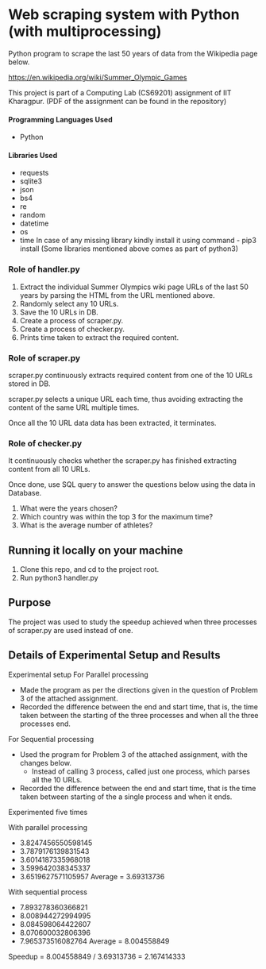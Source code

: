 
# Web scraping system with Python (with multiprocessing)

Python program to scrape the last 50 years of data from the Wikipedia page below. 

https://en.wikipedia.org/wiki/Summer_Olympic_Games

This project is part of a Computing Lab (CS69201) assignment of IIT Kharagpur. (PDF of the assignment can be found in the repository)

#### Programming Languages Used
* Python

#### Libraries Used
* requests
* sqlite3
* json
* bs4
* re
* random
* datetime
* os
* time
In case of any missing library kindly install it using command - pip3 install <library name>
(Some libraries mentioned above comes as part of python3)

### Role of handler.py 

1. Extract the individual Summer Olympics wiki page URLs of the last 50 years by parsing the HTML from the URL mentioned above.
2. Randomly select any 10 URLs.
3. Save the 10 URLs in DB.
4. Create a process of scraper.py. 
5. Create a process of checker.py.
6. Prints time taken to extract the required content.

### Role of scraper.py
scraper.py continuously extracts required content from one of the 10 URLs stored in DB. 

scraper.py selects a unique URL each time, thus avoiding extracting the content of the same URL multiple times.

Once all the 10 URL data data has been extracted, it terminates.

### Role of checker.py
It continuously checks whether the scraper.py has finished extracting content from all 10 URLs.

Once done, use SQL query to answer the questions below using the data in Database.
1. What were the years chosen?
2. Which country was within the top 3 for the maximum time?
3. What is the average number of athletes?
## Running it locally on your machine

1. Clone this repo, and cd to the project root.
2. Run python3 handler.py
## Purpose

The project was used to study the speedup achieved when three processes of scraper.py are used instead of one.

## Details of Experimental Setup and Results

Experimental setup
For Parallel processing
* Made the program as per the directions given in the question of Problem 3 of the attached assignment.
* Recorded the difference between the end and start time, that is, the time taken between the starting of the three processes and when all the three processes end.

For Sequential processing
* Used the program for Problem 3 of the attached assignment, with the changes below.
    - Instead of calling 3 process, called just one process, which parses all the 10 URLs.
* Recorded the difference between the  end and start time, that is the time taken between starting of the a single process and when it ends.

Experimented five times

With parallel processing
* 3.8247456550598145
* 3.7879176139831543
* 3.6014187335968018
* 3.599642038345337
* 3.6519627571105957
Average = 3.69313736

With sequential process
* 7.893278360366821
* 8.008944272994995
* 8.084598064422607
* 8.070600032806396
* 7.965373516082764
Average = 8.004558849

Speedup = 8.004558849 / 3.69313736 = 2.167414333